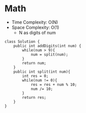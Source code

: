 # Math
* Time Complexity: O(N)
* Space Complexity: O(1)
	* N as digits of num
```
class Solution {
    public int addDigits(int num) {
        while(num > 9){
            num = split(num);
        }
        return num;
    }
    public int split(int num){
        int res = 0;
        while(num != 0){
            res = res + num % 10;
            num /= 10;
        }
        return res;
    }
}
```